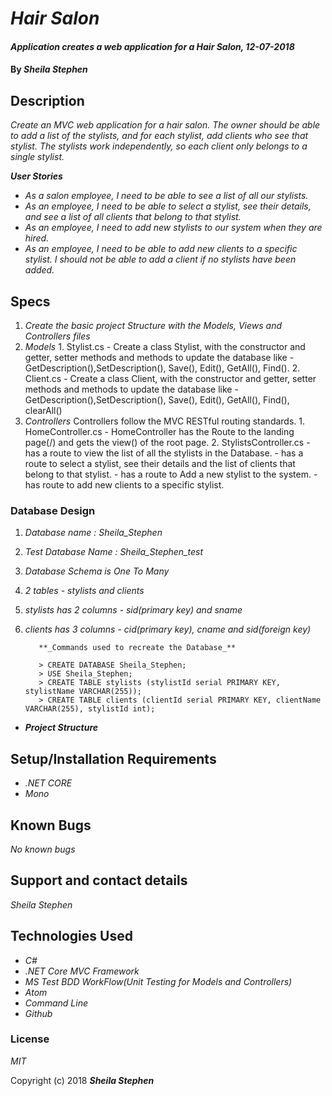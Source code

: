 # _Hair Salon_

#### _Application creates a web application for a Hair Salon, 12-07-2018_

#### By _**Sheila Stephen**_

## Description

_Create an MVC web application for a hair salon. The owner should be able to add a list of the stylists, and for each stylist, add clients who see that stylist. The stylists work independently, so each client only belongs to a single stylist._

**_User Stories_**
* _As a salon employee, I need to be able to see a list of all our stylists._
* _As an employee, I need to be able to select a stylist, see their details, and see a list of all clients that belong to that stylist._
* _As an employee, I need to add new stylists to our system when they are hired._
* _As an employee, I need to be able to add new clients to a specific stylist. I should not be able to add a client if no stylists have been added._

## Specs

1. _Create the basic project Structure with the Models, Views and Controllers files_
2. _Models_
            1. Stylist.cs
                    - Create a class Stylist, with the constructor and getter, setter methods and methods to update the database like -GetDescription(),SetDescription(), Save(), Edit(), GetAll(), Find().
            2. Client.cs
                    - Create a class Client, with the constructor and getter, setter methods and methods to update the database like -GetDescription(),SetDescription(), Save(), Edit(), GetAll(), Find(), clearAll()
3. _Controllers_
    Controllers follow the MVC RESTful routing standards.
            1. HomeController.cs
                    - HomeController has the Route to the landing page(/) and gets the view() of the root page.
            2. StylistsController.cs
                    - has a route to view the list of all the stylists in the Database.
                    - has a route to select a stylist, see their details and the list of clients that belong to that stylist.
                    - has a route to Add a new stylist to the system.
                    - has route to add new clients to a specific stylist.

### Database Design

1. _Database name : Sheila_Stephen_
2. _Test Database Name : Sheila_Stephen_test_
3. _Database Schema is One To Many_
4. _2 tables - stylists and clients_
5. _stylists has 2 columns - sid(primary key) and sname_
6. _clients has 3 columns - cid(primary key), cname and sid(foreign key)_

          **_Commands used to recreate the Database_**

          > CREATE DATABASE Sheila_Stephen;
          > USE Sheila_Stephen;
          > CREATE TABLE stylists (stylistId serial PRIMARY KEY, stylistName VARCHAR(255));
          > CREATE TABLE clients (clientId serial PRIMARY KEY, clientName VARCHAR(255), stylistId int);



* _**Project Structure**_




## Setup/Installation Requirements

* _.NET CORE_
* _Mono_

## Known Bugs

_No known bugs_

## Support and contact details

_Sheila Stephen_

## Technologies Used

* _C#_
* _.NET Core MVC Framework_
* _MS Test BDD WorkFlow(Unit Testing for Models and Controllers)_
* _Atom_
* _Command Line_
* _Github_

### License

*MIT*

Copyright (c) 2018 **_Sheila Stephen_**
